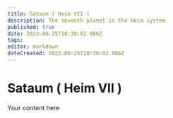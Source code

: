 ```yaml
---
title: Sataum ( Heim VII )
description: The seventh planet in the Heim system
published: true
date: 2023-06-25T10:30:02.986Z
tags: 
editor: markdown
dateCreated: 2023-06-25T10:30:02.986Z
---
```


# Sataum ( Heim VII )
Your content here